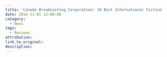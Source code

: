 ```yaml
---
title: 'Canada Broadcasting Corporation: 10 Best International Fiction 2017'
date: 2016-11-01 12:00:00
category:
  - News
tags:
  - Reviews
attribution:
link_to_original:
description:
---
```


